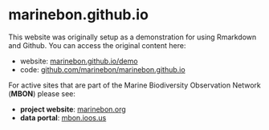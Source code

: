 # marinebon.github.io

This website was originally setup as a demonstration for using Rmarkdown and Github. You can access the original content here:

- website: [marinebon.github.io/demo](https://marinebon.github.io)
- code: [github.com/marinebon/marinebon.github.io](https://github.com/marinebon/marinebon.github.io)

For active sites that are part of the Marine Biodiversity Observation Network (**MBON**) please see:

- **project website**: [marinebon.org](https://marinebon.org)
- **data portal**: [mbon.ioos.us](https://mbon.ioos.us)

